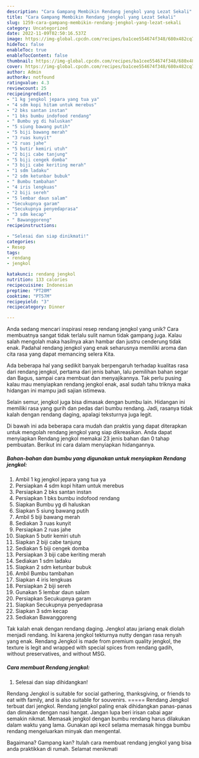 ```yaml
---
description: "Cara Gampang Membikin Rendang jengkol yang Lezat Sekali"
title: "Cara Gampang Membikin Rendang jengkol yang Lezat Sekali"
slug: 1259-cara-gampang-membikin-rendang-jengkol-yang-lezat-sekali
category: Uncategorized
date: 2022-11-09T02:50:16.537Z
image: https://img-global.cpcdn.com/recipes/ba1cee554674f348/680x482cq70/rendang-jengkol-foto-resep-utama.jpg
hideToc: false
enableToc: true
enableTocContent: false
thumbnail: https://img-global.cpcdn.com/recipes/ba1cee554674f348/680x482cq70/rendang-jengkol-foto-resep-utama.jpg
cover: https://img-global.cpcdn.com/recipes/ba1cee554674f348/680x482cq70/rendang-jengkol-foto-resep-utama.jpg
author: Admin
authorAv: notfound
ratingvalue: 4.3
reviewcount: 25
recipeingredient:
- "1 kg jengkol jepara yang tua ya"
- "4 sdm kopi hitam untuk merebus"
- "2 bks santan instan"
- "1 bks bumbu indofood rendang"
- " Bumbu yg di haluskan"
- "5 siung bawang putih"
- "5 biji bawang merah"
- "3 ruas kunyit"
- "2 ruas jahe"
- "5 butir kemiri utuh"
- "2 biji cabe tanjung"
- "5 biji cengek domba"
- "3 biji cabe keriting merah"
- "1 sdm ladaku"
- "2 sdm ketunbar bubuk"
- " Bumbu tambahan"
- "4 iris lengkuas"
- "2 biji sereh"
- "5 lembar daun salam"
- "Secukupnya garam"
- "Secukupnya penyedaprasa"
- "3 sdm kecap"
- " Bawanggoreng"
recipeinstructions:

- "Selesai dan siap dinikmati!"
categories:
- Resep
tags:
- rendang
- jengkol

katakunci: rendang jengkol 
nutrition: 133 calories
recipecuisine: Indonesian
preptime: "PT20M"
cooktime: "PT57M"
recipeyield: "3"
recipecategory: Dinner

---
```





Anda sedang mencari inspirasi resep rendang jengkol yang unik? Cara membuatnya sangat tidak terlalu sulit namun tidak gampang juga. Kalau salah mengolah maka hasilnya akan hambar dan justru cenderung tidak enak. Padahal rendang jengkol yang enak seharusnya memiliki aroma dan cita rasa yang dapat memancing selera Kita.





Ada beberapa hal yang sedikit banyak berpengaruh terhadap kualitas rasa dari rendang jengkol, pertama dari jenis bahan, lalu pemilihan bahan segar dan Bagus, sampai cara membuat dan menyajikannya. Tak perlu pusing kalau mau menyiapkan rendang jengkol enak,      asal sudah tahu triknya maka hidangan ini mampu jadi sajian istimewa.














Selain semur, jengkol juga bisa dimasak dengan bumbu lain. Hidangan ini memiliki rasa yang gurih dan pedas dari bumbu rendang. Jadi, rasanya tidak kalah dengan rendang daging, apalagi teksturnya juga legit.






Di bawah ini ada beberapa cara mudah dan praktis yang dapat diterapkan untuk mengolah rendang jengkol yang siap dikreasikan. Anda dapat menyiapkan Rendang jengkol memakai 23 jenis bahan dan 0 tahap pembuatan. Berikut ini cara dalam menyiapkan hidangannya.

<!--inarticleads1-->

##### Bahan-bahan dan bumbu yang digunakan untuk menyiapkan Rendang jengkol:

1. Ambil 1 kg jengkol jepara yang tua ya
1. Persiapkan 4 sdm kopi hitam untuk merebus
1. Persiapkan 2 bks santan instan
1. Persiapkan 1 bks bumbu indofood rendang
1. Siapkan  Bumbu yg di haluskan
1. Siapkan 5 siung bawang putih
1. Ambil 5 biji bawang merah
1. Sediakan 3 ruas kunyit
1. Persiapkan 2 ruas jahe
1. Siapkan 5 butir kemiri utuh
1. Siapkan 2 biji cabe tanjung
1. Sediakan 5 biji cengek domba
1. Persiapkan 3 biji cabe keriting merah
1. Sediakan 1 sdm ladaku
1. Siapkan 2 sdm ketunbar bubuk
1. Ambil  Bumbu tambahan
1. Siapkan 4 iris lengkuas
1. Persiapkan 2 biji sereh
1. Gunakan 5 lembar daun salam
1. Persiapkan Secukupnya garam
1. Siapkan Secukupnya penyedaprasa
1. Siapkan 3 sdm kecap
1. Sediakan  Bawanggoreng


Tak kalah enak dengan rendang daging. Jengkol atau jariang enak diolah menjadi rendang. Ini karena jengkol tekturnya nutty dengan rasa renyah yang enak. Rendang Jengkol is made from premium quality jengkol, the texture is legit and wrapped with special spices from rendang gadih, without preservatives, and without MSG. 

<!--inarticleads2-->

##### Cara membuat Rendang jengkol:


1. Selesai dan siap dihidangkan!

Rendang Jengkol is suitable for social gathering, thanksgiving, or friends to eat with family, and is also suitable for souvenirs. ===== Rendang Jengkol terbuat dari jengkol. Rendang jengkol paling enak dihidangkan panas-panas dan dimakan dengan nasi hangat. Jangan lupa beri irisan cabai agar semakin nikmat. Memasak jengkol dengan bumbu rendang harus dilakukan dalam waktu yang lama. Gunakan api kecil selama memasak hingga bumbu rendang mengeluarkan minyak dan mengental. 

Bagaimana? Gampang kan? Itulah cara membuat rendang jengkol yang bisa anda praktikkan di rumah. Selamat menikmati
